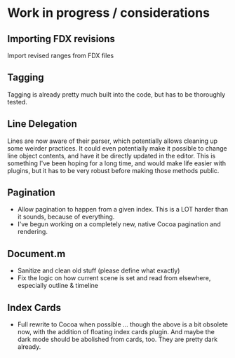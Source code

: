 

# Work in progress / considerations

## Importing FDX revisions

Import revised ranges from FDX files 

## Tagging

Tagging is already pretty much built into the code, but has to be thoroughly tested.

## Line Delegation

Lines are now aware of their parser, which potentially allows cleaning up some weirder practices. It could even potentially make it possible to change line object contents, and have it be directly updated in the editor. This is something I've been hoping for a long time, and would make life easier with plugins, but it has to be very robust before making those methods public. 

## Pagination

* Allow pagination to happen from a given index. This is a LOT harder than it sounds, because of everything.
* I've begun working on a completely new, native Cocoa pagination and rendering.

## Document.m

* Sanitize and clean old stuff (please define what exactly)
* Fix the logic on how current scene is set and read from elsewhere, especially outline & timeline

## Index Cards

* Full rewrite to Cocoa when possible
... though the above is a bit obsolete now, with the addition of floating index cards plugin. And maybe the dark mode should be abolished from cards, too. They are pretty dark already.
